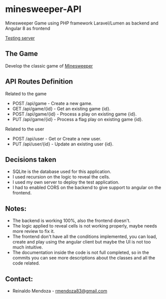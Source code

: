 # minesweeper-API
Minesweeper Game using PHP framework Laravel/Lumen as backend and Angular 8 as frontend

[Testing server](https://minesweeper.sophie-ware.fun/)

## The Game
Develop the classic game of [Minesweeper](https://en.wikipedia.org/wiki/Minesweeper_(video_game))

## API Routes Definition
Related to the game
* POST /api/game      - Create a new game.
* GET  /api/game/{id} - Get an existing game {id}.
* POST /api/game/{id} - Process a play on existing game {id}.
* PUT  /api/game/{id} - Process a flag play on existing game {id}.

Related to the user
* POST /api/user      - Get or Create a new user.
* PUT  /api/user/{id} - Update an existing user {id}.


## Decisions taken
* SQLite is the database used for this application.
* I used recursion on the logic to reveal the cells.
* I used my own server to deploy the test application.
* I had to enabled CORS on the backend to give support to angular on the frontend.

## Notes:
* The backend is working 100%, also the frontend doesn't.
* The logic applied to reveal cells is not working properly, maybe needs more review to fix it.
* The frontend don't have all the conditions implemented, you can load, create and play using the angular client but maybe the UI is not too much intuitive.
* The documentation inside the code is not full completed, so in the commits you can see more descriptions about the classes and all the code related.

## Contact:
* Reinaldo Mendoza - rmendoza83@gmail.com